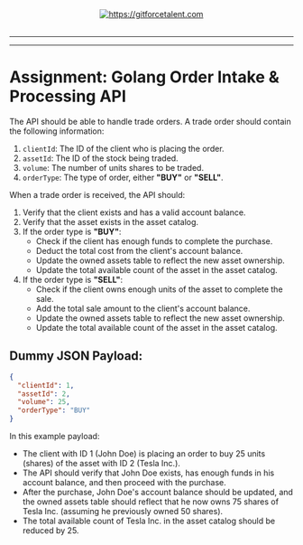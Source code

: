<div align="center">
	<a target="_blank" href="https://gitforcetalent.com">
        <picture>
            <source media="(prefers-color-scheme: dark)" srcset="https://gitforcetalent.com/_next/image?url=%2Fimages%2Flogo-light.png&w=1920&q=75">
            <source media="(prefers-color-scheme: light)" srcset="https://gitforcetalent.com/_next/image?url=%2Fimages%2Flogo.png&w=1920&q=75">
            <img alt="https://gitforcetalent.com" src="https://gitforcetalent.com/_next/image?url=%2Fimages%2Flogo.png">
        </picture>
	</a>
    <br />
    <br />
</div>

---

---

# Assignment: Golang Order Intake & Processing API

The API should be able to handle trade orders. A trade order should contain the following information:

1. `clientId`: The ID of the client who is placing the order.
2. `assetId`: The ID of the stock being traded.
3. `volume`: The number of units shares to be traded.
4. `orderType`: The type of order, either **"BUY"** or **"SELL"**.

When a trade order is received, the API should:

1. Verify that the client exists and has a valid account balance.
2. Verify that the asset exists in the asset catalog.
3. If the order type is **"BUY"**:
   - Check if the client has enough funds to complete the purchase.
   - Deduct the total cost from the client's account balance.
   - Update the owned assets table to reflect the new asset ownership.
   - Update the total available count of the asset in the asset catalog.
4. If the order type is **"SELL"**:
   - Check if the client owns enough units of the asset to complete the sale.
   - Add the total sale amount to the client's account balance.
   - Update the owned assets table to reflect the new asset ownership.
   - Update the total available count of the asset in the asset catalog.

## Dummy JSON Payload:

```json
{
  "clientId": 1,
  "assetId": 2,
  "volume": 25,
  "orderType": "BUY"
}
```

In this example payload:

- The client with ID 1 (John Doe) is placing an order to buy 25 units (shares) of the asset with ID 2 (Tesla Inc.).
- The API should verify that John Doe exists, has enough funds in his account balance, and then proceed with the purchase.
- After the purchase, John Doe's account balance should be updated, and the owned assets table should reflect that he now owns 75 shares of Tesla Inc. (assuming he previously owned 50 shares).
- The total available count of Tesla Inc. in the asset catalog should be reduced by 25.
